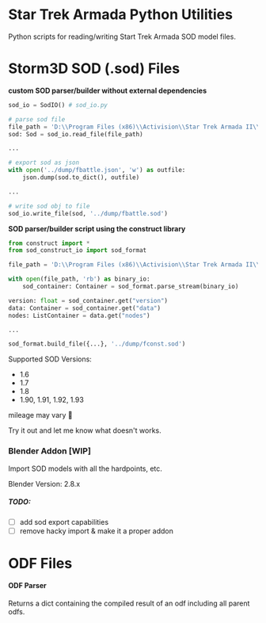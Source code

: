 # Star Trek Armada Python Utilities
Python scripts for reading/writing Start Trek Armada SOD model files.

# Storm3D SOD (.sod) Files
**custom SOD parser/builder without external dependencies**
```python
sod_io = SodIO() # sod_io.py

# parse sod file
file_path = 'D:\\Program Files (x86)\\Activision\\Star Trek Armada II\\SOD\\fbattle.sod'
sod: Sod = sod_io.read_file(file_path)

...

# export sod as json
with open('../dump/fbattle.json', 'w') as outfile:
    json.dump(sod.to_dict(), outfile)

...

# write sod obj to file
sod_io.write_file(sod, '../dump/fbattle.sod')
```
**SOD parser/builder script using the construct library**
```python
from construct import *
from sod_construct_io import sod_format 

file_path = 'D:\\Program Files (x86)\\Activision\\Star Trek Armada II\\SOD\\fconst.sod'

with open(file_path, 'rb') as binary_io:
    sod_container: Container = sod_format.parse_stream(binary_io)

version: float = sod_container.get("version")
data: Container = sod_container.get("data")
nodes: ListContainer = data.get("nodes")

...

sod_format.build_file({...}, '../dump/fconst.sod')
```
Supported SOD Versions:
- 1.6
- 1.7
- 1.8
- 1.90, 1.91, 1.92, 1.93
 
mileage may vary :shrug:
 
Try it out and let me know what doesn't works.

### Blender Addon [WIP]
Import SOD models with all the hardpoints, etc.

Blender Version: 2.8.x

##### TODO:
- [ ] add sod export capabilities
- [ ] remove hacky import & make it a proper addon

# ODF Files
#### ODF Parser
Returns a dict containing the compiled result of an odf including all parent odfs.
